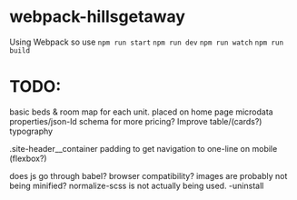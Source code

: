 # webpack-hillsgetaway

Using Webpack so use
`npm run start`
`npm run dev`
`npm run watch`
`npm run build`


# TODO:
basic beds & room map for each unit. placed on home page
microdata properties/json-ld schema for more pricing?
Improve table/(cards?) typography
<!-- Map route via hahndorf OR via Stirling - can't do if coming from Strath or Melbourne -->
.site-header__container padding to get navigation to one-line on mobile (flexbox?)
<!-- add css auto-prefixer? browser testing (browserling IE11) -->
does js go through babel? browser compatibility?
images are probably not being minified?
normalize-scss is not actually being used. -uninstall
<!-- upload / go live. -->
<!-- commit to a repository -->
